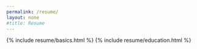 ```yaml
---
permalink: /resume/
layout: none
#title: Resume
---
```




{% include resume/basics.html %}
{% include resume/education.html %}